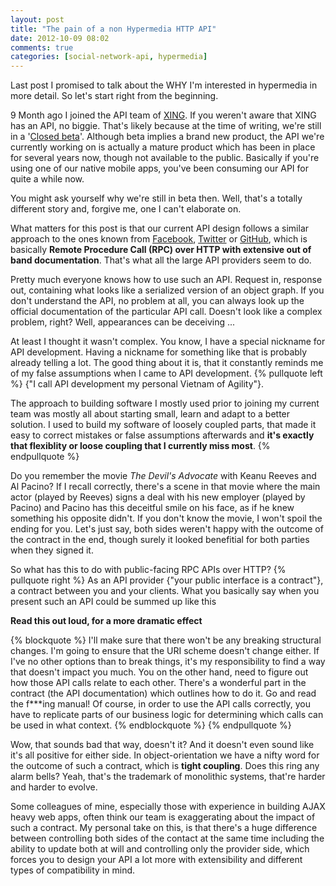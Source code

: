 ```yaml
---
layout: post
title: "The pain of a non Hypermedia HTTP API"
date: 2012-10-09 08:02
comments: true
categories: [social-network-api, hypermedia]
---
```


Last post I promised to talk about the WHY I'm interested in hypermedia in more detail. So let's start right from the beginning.

9 Month ago I joined the API team of [XING](http://www.xing.com). If you weren't aware that XING has an API, no biggie. That's likely because at the time of writing, we're still in a '[Closed beta](http://dev.xing.com)'. Although beta implies a brand new product, the API we're currently working on is actually a mature product which has been in place for several years now, though not available to the public. Basically if you're using one of our native mobile apps, you've been consuming our API for quite a while now.

You might ask yourself why we're still in beta then. Well, that's a totally different story and, forgive me, one I can't elaborate on.

What matters for this post is that our current API design follows a similar approach to the ones known from [Facebook](http://developers.facebook.com/docs/reference/api/), [Twitter](https://dev.twitter.com/docs/api/1.1) or [GitHub](http://developer.github.com/v3/),  which is basically **Remote Procedure Call (RPC) over HTTP with extensive out of band documentation**. That's what all the large API providers seem to do.

Pretty much everyone knows how to use such an API. Request in, response out, containing what looks like a serialized version of an object graph. If you don't understand the API, no problem at all, you can always look up the official documentation of the particular API call. Doesn't look like a complex problem, right?  Well, appearances can be deceiving ...

At least I thought it wasn't complex. You know, I have a special nickname for API development.  Having a nickname for something like that is probably already telling a lot.
The good thing about it is, that it constantly reminds me of my false assumptions when I came to API development.
{% pullquote left %} {"I call API development my personal Vietnam of Agility"}. 

The approach to building software I mostly used prior to joining my current team was mostly all about starting small, learn and adapt to a better solution. I used to build my software of loosely coupled parts, that made it easy to correct mistakes or false assumptions afterwards and **it's exactly that flexiblity or loose coupling that I currently miss most**.
{% endpullquote %}

Do you remember the movie *The Devil's Advocate* with Keanu Reeves and Al Pacino? If I recall correctly, there's a scene in that movie where the main actor (played by Reeves) signs a deal with his new employer (played by Pacino) and Pacino has this deceitful smile on his face, as if he knew something his opposite didn't. If you don't know the movie, I won't spoil the ending for you. Let's just say, both sides weren't happy with the outcome of the contract in the end, though surely it looked benefitial for both parties when they signed it.

So what has this to do with public-facing RPC APIs over HTTP? 
{% pullquote right %} As an API provider {"your public interface is a contract"}, a contract between you and your clients. What you basically say when you present such an API could be summed up like this 

**Read this out loud, for a more dramatic effect**

{% blockquote %}
I'll make sure that there won't be any breaking structural changes. I'm going to ensure that the URI scheme doesn't change either. If I've no other options than to break things, it's my responsibility to find a way that doesn't impact you much. You on the other hand, need to figure out how those API calls relate to each other. There's a wonderful part in the contract (the API documentation) which outlines how to do it. Go and read the f***ing manual! Of course, in order to use the API calls correctly, you have to replicate parts of our business logic for determining which calls can be used in what context.
{% endblockquote %}
{% endpullquote %}

Wow, that sounds bad that way, doesn't it? And it doesn't even sound like it's all positive for either side. In object-orientation we have a nifty word for the outcome of such a contract, which is **tight coupling**. Does this ring any alarm bells? Yeah, that's the trademark of monolithic systems, that're harder and harder to evolve.

Some colleagues of mine, especially those with experience in building AJAX heavy web apps, often think our team is exaggerating about the impact of such a contract. My personal take on this, is that there's a huge difference between controlling both sides of the contact at the same time including the ability to update both at will and controlling only the provider side, which forces you to design your API a lot more with extensibility and different types of compatibility in mind.

